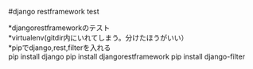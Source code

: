 #django restframework test  

*djangorestframeworkのテスト  
*virtualenv(gitdir内にいれてしまう。分けたほうがいい）  
*pipでdjango,rest,filterを入れる  
    pip install django
    pip install djangorestframework
    pip install django-filter 

  
